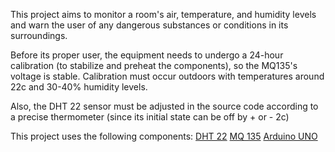 This project aims to monitor a room's air, temperature, and humidity levels and warn the user of any dangerous substances or conditions in its surroundings. 

Before its proper user, the equipment needs to undergo a 24-hour calibration (to stabilize and preheat the components), so the MQ135's voltage is stable.
Calibration must occur outdoors with temperatures around 22c and 30-40% humidity levels.

Also, the DHT 22 sensor must be adjusted in the source code according to a precise thermometer (since its initial state can be off by + or - 2c)

This project uses the following components:
[DHT 22](https://www.sparkfun.com/datasheets/Sensors/Temperature/DHT22.pdf)
[MQ 135](https://www.electronicoscaldas.com/datasheet/MQ-135_Hanwei.pdf)
[Arduino UNO](https://store.arduino.cc/products/arduino-uno-rev3?selectedStore=eu)